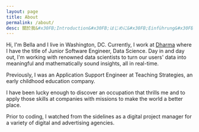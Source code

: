 ```yaml
---
layout: page
title: About
permalink: /about/
desc: 關於我&#x30FB;Introduction&#x30FB;はじめに&#x30FB;Einführung&#x30FB;Tietoja minusta&#x30FB;Sissejuhatus
---
```


Hi, I'm Bella and I live in Washington, DC. Currently, I work at [Dharma](http://www.dharma.ai/) where I have the title of Junior Software Engineer, Data Science. Day in and day out, I'm working with renowned data scientists to turn our users' data into meaningful and mathematically sound insights, all in real-time.

Previously, I was an Application Support Engineer at Teaching Strategies, an early childhood education company.

I have been lucky enough to discover an occupation that thrills me and to apply those skills at companies with missions to make the world a better place.

Prior to coding, I watched from the sidelines as a digital project manager for a variety of digital and advertising agencies.